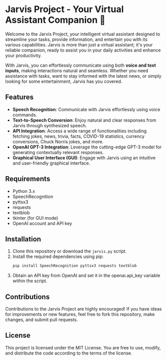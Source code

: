 # Jarvis Project - Your Virtual Assistant Companion 🤖

Welcome to the Jarvis Project, your intelligent virtual assistant designed to streamline your tasks, provide information, and entertain you with its various capabilities. Jarvis is more than just a virtual assistant; it's your reliable companion, ready to assist you in your daily activities and enhance your productivity.

With Jarvis, you can effortlessly communicate using both **voice and text inputs**, making interactions natural and seamless. Whether you need assistance with tasks, want to stay informed with the latest news, or simply looking for some entertainment, Jarvis has you covered.

## Features

- **Speech Recognition**: Communicate with Jarvis effortlessly using voice commands.
- **Text-to-Speech Conversion**: Enjoy natural and clear responses from Jarvis through synthesized speech.
- **API Integration**: Access a wide range of functionalities including fetching jokes, news, trivia, facts, COVID-19 statistics, currency conversions, Chuck Norris jokes, and more.
- **OpenAI GPT-3 Integration**: Leverage the cutting-edge GPT-3 model for generating contextually relevant responses.
- **Graphical User Interface (GUI)**: Engage with Jarvis using an intuitive and user-friendly graphical interface.

## Requirements

- Python 3.x
- SpeechRecognition
- pyttsx3
- requests
- textblob
- tkinter (for GUI mode)
- OpenAI account and API key

## Installation

1. Clone this repository or download the `jarvis.py` script.
2. Install the required dependencies using pip:
   ```bash
   pip install SpeechRecognition pyttsx3 requests textblob
3. Obtain an API key from OpenAI and set it in the openai.api_key variable within the script.


## Contributions
Contributions to the Jarvis Project are highly encouraged! If you have ideas for improvements or new features, feel free to fork this repository, make changes, and submit pull requests.

## License
This project is licensed under the MIT License. You are free to use, modify, and distribute the code according to the terms of the license.






